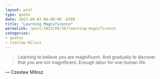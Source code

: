 ```yaml
---
layout: post
type: quote
date: 2023-09-03 06:00:00 -0700
title: "Learning Magnificence"
permalink: /post/2023/08/30/learning-magnificence
categories: 
- quotes
- Czeslaw Milosz
---
```

<blockquote>Learning to believe you are magnificent. And gradually to discover that you are not magnificent. Enough labor for one human life.</blockquote>
<p>— Czesław Miłosz</p>